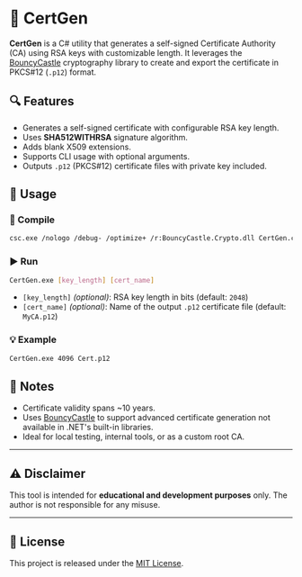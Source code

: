 # 🔐 CertGen

**CertGen** is a C# utility that generates a self-signed Certificate Authority (CA) using RSA keys with customizable length. It leverages the [BouncyCastle](https://github.com/bcgit/bc-csharp) cryptography library to create and export the certificate in PKCS#12 (`.p12`) format.

## 🔍 Features

- Generates a self-signed certificate with configurable RSA key length.
- Uses **SHA512WITHRSA** signature algorithm.
- Adds blank X509 extensions.
- Supports CLI usage with optional arguments.
- Outputs `.p12` (PKCS#12) certificate files with private key included.

## 🚀 Usage

### 🔧 Compile

```sh
csc.exe /nologo /debug- /optimize+ /r:BouncyCastle.Crypto.dll CertGen.cs
```

### ▶️ Run

```sh
CertGen.exe [key_length] [cert_name]
```

- `[key_length]` *(optional)*: RSA key length in bits (default: `2048`)
- `[cert_name]` *(optional)*: Name of the output `.p12` certificate file (default: `MyCA.p12`)

### 💡 Example

```sh
CertGen.exe 4096 Cert.p12
```

## 📜 Notes

- Certificate validity spans ~10 years.
- Uses [BouncyCastle](https://github.com/bcgit/bc-csharp) to support advanced certificate generation not available in .NET's built-in libraries.
- Ideal for local testing, internal tools, or as a custom root CA.

---

## ⚠️ Disclaimer

This tool is intended for **educational and development purposes** only. The author is not responsible for any misuse.

---

## 📜 License

This project is released under the [MIT License](LICENSE).
